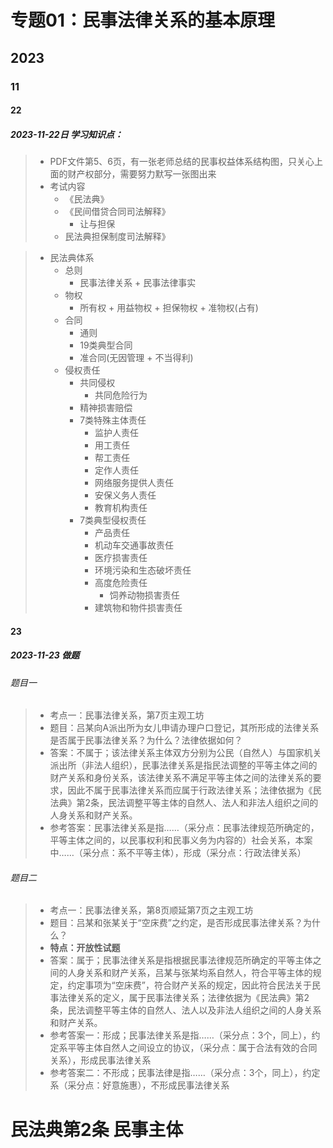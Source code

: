 # 专题01：民事法律关系的基本原理

## 2023

### 11

#### 22

##### 2023-11-22日 学习知识点：

> - PDF文件第5、6页，有一张老师总结的民事权益体系结构图，只关心上面的财产权部分，需要努力默写一张图出来
> - 考试内容
>   - 《民法典》
>   - 《民间借贷合同司法解释》
>     - 让与担保
>   - 民法典担保制度司法解释》



> - 民法典体系
>   - 总则
>     - 民事法律关系 + 民事法律事实
>   - 物权
>     - 所有权 + 用益物权 + 担保物权 + 准物权(占有)
>   - 合同
>     - 通则
>     - 19类典型合同
>     - 准合同(无因管理 + 不当得利)
>   - 侵权责任
>     - 共同侵权
>       - 共同危险行为
>     - 精神损害赔偿
>     - 7类特殊主体责任
>       - 监护人责任
>       - 用工责任
>       - 帮工责任
>       - 定作人责任
>       - 网络服务提供人责任
>       - 安保义务人责任
>       - 教育机构责任
>     - 7类典型侵权责任
>       - 产品责任
>       - 机动车交通事故责任
>       - 医疗损害责任
>       - 环境污染和生态破坏责任
>       - 高度危险责任
>         - 饲养动物损害责任
>       - 建筑物和物件损害责任

#### 23

##### 2023-11-23 做题

###### 题目一

> - 考点一：民事法律关系，第7页主观工坊
> - 题目：吕某向A派出所为女儿申请办理户口登记，其所形成的法律关系是否属于民事法律关系？为什么？法律依据如何？
> - 答案：不属于；该法律关系主体双方分别为公民（自然人）与国家机关派出所（非法人组织），民事法律关系是指民法调整的平等主体之间的财产关系和身份关系，该法律关系不满足平等主体之间的法律关系的要求，因此不属于民事法律关系而应属于行政法律关系；法律依据为《民法典》第2条，民法调整平等主体的自然人、法人和非法人组织之间的人身关系和财产关系。
> - 参考答案：民事法律关系是指……（采分点：民事法律规范所确定的，平等主体之间的，以民事权利和民事义务为内容的）社会关系，本案中……（采分点：系不平等主体），形成（采分点：行政法律关系）

###### 题目二

> - 考点一：民事法律关系，第8页顺延第7页之主观工坊
> - 题目：吕某和张某关于“空床费”之约定，是否形成民事法律关系？为什么？
> - **特点：开放性试题**
> - 答案：属于；民事法律关系是指根据民事法律规范所确定的平等主体之间的人身关系和财产关系，吕某与张某均系自然人，符合平等主体的规定，约定事项为“空床费”，符合财产关系的规定，因此符合民法关于民事法律关系的定义，属于民事法律关系；法律依据为《民法典》第2条，民法调整平等主体的自然人、法人以及非法人组织之间的人身关系和财产关系。
> - 参考答案一：形成；民事法律关系是指……（采分点：3个，同上），约定系平等主体自然人之间设立的协议，（采分点：属于合法有效的合同关系），形成民事法律关系
> - 参考答案二：不形成；民事法律是指……（采分点：3个，同上），约定系（采分点：好意施惠），不形成民事法律关系

# 民法典第2条 民事主体

